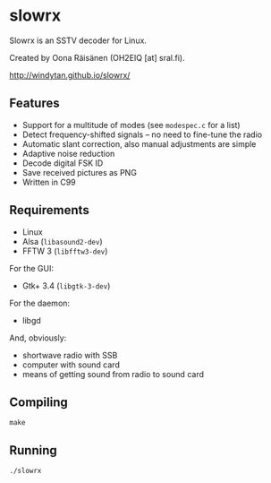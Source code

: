 slowrx
======

Slowrx is an SSTV decoder for Linux.

Created by Oona Räisänen (OH2EIQ [at] sral.fi).

http://windytan.github.io/slowrx/

Features
--------

* Support for a multitude of modes (see `modespec.c` for a list)
* Detect frequency-shifted signals – no need to fine-tune the radio
* Automatic slant correction, also manual adjustments are simple
* Adaptive noise reduction
* Decode digital FSK ID
* Save received pictures as PNG
* Written in C99

Requirements
------------

* Linux
* Alsa (`libasound2-dev`)
* FFTW 3 (`libfftw3-dev`)

For the GUI:
* Gtk+ 3.4 (`libgtk-3-dev`)

For the daemon:
* libgd

And, obviously:

* shortwave radio with SSB
* computer with sound card
* means of getting sound from radio to sound card

Compiling
---------

`make`

Running
-------

`./slowrx`
